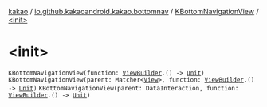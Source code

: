 [kakao](../../index.md) / [io.github.kakaoandroid.kakao.bottomnav](../index.md) / [KBottomNavigationView](index.md) / [&lt;init&gt;](./-init-.md)

# &lt;init&gt;

`KBottomNavigationView(function: `[`ViewBuilder`](../../io.github.kakaoandroid.kakao.common.builders/-view-builder/index.md)`.() -> `[`Unit`](https://kotlinlang.org/api/latest/jvm/stdlib/kotlin/-unit/index.html)`)`
`KBottomNavigationView(parent: Matcher<`[`View`](https://developer.android.com/reference/android/view/View.html)`>, function: `[`ViewBuilder`](../../io.github.kakaoandroid.kakao.common.builders/-view-builder/index.md)`.() -> `[`Unit`](https://kotlinlang.org/api/latest/jvm/stdlib/kotlin/-unit/index.html)`)`
`KBottomNavigationView(parent: DataInteraction, function: `[`ViewBuilder`](../../io.github.kakaoandroid.kakao.common.builders/-view-builder/index.md)`.() -> `[`Unit`](https://kotlinlang.org/api/latest/jvm/stdlib/kotlin/-unit/index.html)`)`
